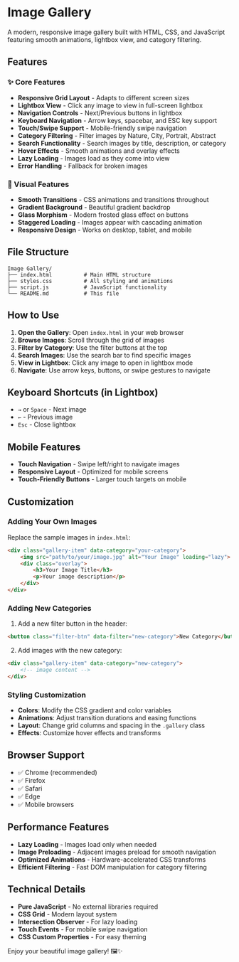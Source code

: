 # Image Gallery

A modern, responsive image gallery built with HTML, CSS, and JavaScript featuring smooth animations, lightbox view, and category filtering.

## Features

### ✨ Core Features
- **Responsive Grid Layout** - Adapts to different screen sizes
- **Lightbox View** - Click any image to view in full-screen lightbox
- **Navigation Controls** - Next/Previous buttons in lightbox
- **Keyboard Navigation** - Arrow keys, spacebar, and ESC key support
- **Touch/Swipe Support** - Mobile-friendly swipe navigation
- **Category Filtering** - Filter images by Nature, City, Portrait, Abstract
- **Search Functionality** - Search images by title, description, or category
- **Hover Effects** - Smooth animations and overlay effects
- **Lazy Loading** - Images load as they come into view
- **Error Handling** - Fallback for broken images

### 🎨 Visual Features
- **Smooth Transitions** - CSS animations and transitions throughout
- **Gradient Background** - Beautiful gradient backdrop
- **Glass Morphism** - Modern frosted glass effect on buttons
- **Staggered Loading** - Images appear with cascading animation
- **Responsive Design** - Works on desktop, tablet, and mobile

## File Structure

```
Image Gallery/
├── index.html          # Main HTML structure
├── styles.css          # All styling and animations
├── script.js           # JavaScript functionality
└── README.md           # This file
```

## How to Use

1. **Open the Gallery**: Open `index.html` in your web browser
2. **Browse Images**: Scroll through the grid of images
3. **Filter by Category**: Use the filter buttons at the top
4. **Search Images**: Use the search bar to find specific images
5. **View in Lightbox**: Click any image to open in lightbox mode
6. **Navigate**: Use arrow keys, buttons, or swipe gestures to navigate

## Keyboard Shortcuts (in Lightbox)

- `→` or `Space` - Next image
- `←` - Previous image  
- `Esc` - Close lightbox

## Mobile Features

- **Touch Navigation** - Swipe left/right to navigate images
- **Responsive Layout** - Optimized for mobile screens
- **Touch-Friendly Buttons** - Larger touch targets on mobile

## Customization

### Adding Your Own Images

Replace the sample images in `index.html`:

```html
<div class="gallery-item" data-category="your-category">
    <img src="path/to/your/image.jpg" alt="Your Image" loading="lazy">
    <div class="overlay">
        <h3>Your Image Title</h3>
        <p>Your image description</p>
    </div>
</div>
```

### Adding New Categories

1. Add a new filter button in the header:
```html
<button class="filter-btn" data-filter="new-category">New Category</button>
```

2. Add images with the new category:
```html
<div class="gallery-item" data-category="new-category">
    <!-- image content -->
</div>
```

### Styling Customization

- **Colors**: Modify the CSS gradient and color variables
- **Animations**: Adjust transition durations and easing functions
- **Layout**: Change grid columns and spacing in the `.gallery` class
- **Effects**: Customize hover effects and transforms

## Browser Support

- ✅ Chrome (recommended)
- ✅ Firefox
- ✅ Safari
- ✅ Edge
- ✅ Mobile browsers

## Performance Features

- **Lazy Loading** - Images load only when needed
- **Image Preloading** - Adjacent images preload for smooth navigation
- **Optimized Animations** - Hardware-accelerated CSS transforms
- **Efficient Filtering** - Fast DOM manipulation for category filtering

## Technical Details

- **Pure JavaScript** - No external libraries required
- **CSS Grid** - Modern layout system
- **Intersection Observer** - For lazy loading
- **Touch Events** - For mobile swipe navigation
- **CSS Custom Properties** - For easy theming

Enjoy your beautiful image gallery! 🖼️✨
